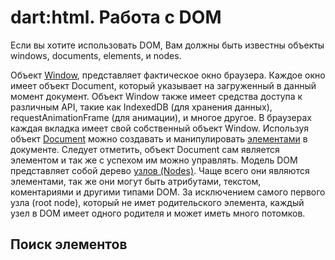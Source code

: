 # dart:html. Работа с DOM
Если вы хотите использовать DOM, Вам должны быть известны объекты windows, documents, elements, и nodes.

Объект [Window](http://api.dartlang.org/html/Window.html), представляет фактическое окно браузера. Каждое окно имеет объект Document, который указывает на загруженный в данный момент документ. Объект Window также имеет средства доступа к различным API, такие как IndexedDB (для хранения данных), requestAnimationFrame (для анимации), и многое другое. В браузерах каждая вкладка имеет свой собственный объект Window.
Используя объект [Document](http://api.dartlang.org/html/Document.html) можно создавать и манипулировать [элементами](http://api.dartlang.org/html/Element.html) в документе. Следует отметить, объект Document сам является элементом и так же с успехом им можно управлять.
Модель DOM представляет собой дерево [узлов (Nodes)](http://api.dartlang.org/html/Node.html). Чаще всего они являются элементами, так же они могут быть атрибутами, текстом, коментариями и другими типами DOM. За исключением самого первого узла (root node), который не имет родительского элемента, каждый узел в DOM имеет одного родителя и может иметь много потомков.

## Поиск элементов